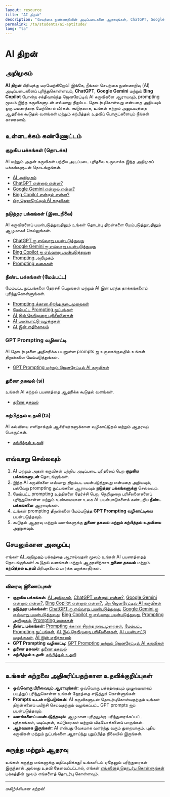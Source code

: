 ```yaml
---
layout: resource
title: "AI திறன்"
description: "செயற்கை நுண்ணறிவின் அடிப்படைகளை ஆராயுங்கள், ChatGPT, Google Gemini மற்றும் Bing Copilot போன்ற ஜெனரேட்டிவ் AI கருவிகள் பற்றி அறிக, மற்றும் பயனுள்ள prompting நுட்பங்களை தேர்ச்சி பெறுங்கள்."
permalink: /ta/students/ai-aptitude/
lang: "ta"
---
```


# AI திறன்

## அறிமுகம்
**AI திறன்** பிரிவுக்கு வரவேற்கிறோம்! இங்கே, நீங்கள் செயற்கை நுண்ணறிவு (AI) அடிப்படைகளைப் புரிந்துகொள்ளவும், **ChatGPT**, **Google Gemini** மற்றும் **Bing Copilot** போன்ற சக்திவாய்ந்த ஜெனரேட்டிவ் AI கருவிகளை ஆராயவும், prompting மூலம் இந்த கருவிகளுடன் எவ்வாறு திறம்பட தொடர்புகொள்வது என்பதை அறியவும் ஒரு பயணத்தை மேற்கொள்வீர்கள். கூடுதலாக, உங்கள் கற்றல் அனுபவத்தை ஆதரிக்க கூடுதல் வளங்கள் மற்றும் கற்பித்தல் உதவிப் பொருட்களையும் நீங்கள் காணலாம்.

## உள்ளடக்கம் கண்ணோட்டம்

### **குறுகிய பக்கங்கள் (தொடக்க)**
AI மற்றும் அதன் கருவிகள் பற்றிய அடிப்படை புரிதலை உருவாக்க இந்த அறிமுகப் பக்கங்களுடன் தொடங்குங்கள்.
- [AI அறிமுகம்](./introduction-to-ai)
- [ChatGPT என்றால் என்ன?](./what-is-chatgpt)
- [Google Gemini என்றால் என்ன?](./what-is-gemini)
- [Bing Copilot என்றால் என்ன?](./bing-copilot)
- [பிற ஜெனரேட்டிவ் AI கருவிகள்](./other-generative-ai-tools)

### **நடுத்தர பக்கங்கள் (இடைநிலை)**
AI கருவிகளைப் பயன்படுத்துவதிலும் உங்கள் தொடர்பு திறன்களை மேம்படுத்துவதிலும் ஆழமாகச் செல்லுங்கள்.
- [ChatGPT ஐ எவ்வாறு பயன்படுத்துவது](./how-to-use-chatgpt)
- [Google Gemini ஐ எவ்வாறு பயன்படுத்துவது](./how-to-use-gemini)
- [Bing Copilot ஐ எவ்வாறு பயன்படுத்துவது](./how-to-use-bing-copilot)
- [Prompting அறிமுகம்](./introduction-to-prompting)
- [Prompting வகைகள்](./types-of-prompting)

### **நீண்ட பக்கங்கள் (மேம்பட்ட)**
மேம்பட்ட நுட்பங்களை தேர்ச்சி பெறுங்கள் மற்றும் AI இன் பரந்த தாக்கங்களைப் புரிந்துகொள்ளுங்கள்.
- [Prompting க்கான சிறந்த நடைமுறைகள்](./best-practices-prompting)
- [மேம்பட்ட Prompting நுட்பங்கள்](./advanced-prompting-techniques)
- [AI இல் நெறிமுறை பரிசீலனைகள்](./ethical-considerations-ai)
- [AI பயன்பாட்டு வழக்குகள்](./ai-use-cases)
- [AI இன் எதிர்காலம்](./future-of-ai)

### **GPT Prompting வழிகாட்டி**
AI தொடர்புகளை அதிகரிக்க பயனுள்ள prompts ஐ உருவாக்குவதில் உங்கள் திறன்களை மேம்படுத்துங்கள்.
- [GPT Prompting மற்றும் ஜெனரேட்டிவ் AI கருவிகள்](./gpt-prompting)

### **துணை தகவல் (si)**
உங்கள் AI கற்றல் பயணத்தை ஆதரிக்க கூடுதல் வளங்கள்.
- [துணை தகவல்](./si/index)

### **கற்பித்தல் உதவி (ta)**
AI கல்வியை எளிதாக்கும் ஆசிரியர்களுக்கான வழிகாட்டுதல் மற்றும் ஆதரவுப் பொருட்கள்.
- [கற்பித்தல் உதவி](./ta/index)

## எவ்வாறு செல்லவும்
1. AI மற்றும் அதன் கருவிகள் பற்றிய அடிப்படை புரிதலைப் பெற **குறுகிய பக்கங்களுடன்** தொடங்குங்கள்.
2. இந்த AI கருவிகளை எவ்வாறு திறம்பட பயன்படுத்துவது என்பதை அறியவும், பல்வேறு prompting நுட்பங்களை ஆராயவும் **நடுத்தர பக்கங்களுக்கு** செல்லவும்.
3. மேம்பட்ட prompting உத்திகளை தேர்ச்சி பெற, நெறிமுறை பரிசீலனைகளைப் புரிந்துகொள்ள மற்றும் உண்மையான உலக AI பயன்பாடுகளைக் கண்டறிய **நீண்ட பக்கங்களை** ஆராயுங்கள்.
4. உங்கள் prompting திறன்களை மேம்படுத்த **GPT Prompting வழிகாட்டியை** பயன்படுத்தவும்.
5. கூடுதல் ஆதரவு மற்றும் வளங்களுக்கு **துணை தகவல் மற்றும் கற்பித்தல் உதவியை** அணுகவும்.

## செயலுக்கான அழைப்பு
எங்கள் [AI அறிமுகம்](./introduction-to-ai) பக்கத்தை ஆராய்வதன் மூலம் உங்கள் AI பயணத்தைத் தொடங்குங்கள்! கூடுதல் வளங்கள் மற்றும் ஆதரவிற்காக **துணை தகவல்** மற்றும் **கற்பித்தல் உதவி** பிரிவுகளைப் பார்க்க மறக்காதீர்கள்.

---

### **விரைவு இணைப்புகள்**
- **குறுகிய பக்கங்கள்:** [AI அறிமுகம்](./introduction-to-ai), [ChatGPT என்றால் என்ன?](./what-is-chatgpt), [Google Gemini என்றால் என்ன?](./what-is-gemini), [Bing Copilot என்றால் என்ன?](./bing-copilot), [பிற ஜெனரேட்டிவ் AI கருவிகள்](./other-generative-ai-tools)
- **நடுத்தர பக்கங்கள்:** [ChatGPT ஐ எவ்வாறு பயன்படுத்துவது](./how-to-use-chatgpt), [Google Gemini ஐ எவ்வாறு பயன்படுத்துவது](./how-to-use-gemini), [Bing Copilot ஐ எவ்வாறு பயன்படுத்துவது](./how-to-use-bing-copilot), [Prompting அறிமுகம்](./introduction-to-prompting), [Prompting வகைகள்](./types-of-prompting)
- **நீண்ட பக்கங்கள்:** [Prompting க்கான சிறந்த நடைமுறைகள்](./best-practices-prompting), [மேம்பட்ட Prompting நுட்பங்கள்](./advanced-prompting-techniques), [AI இல் நெறிமுறை பரிசீலனைகள்](./ethical-considerations-ai), [AI பயன்பாட்டு வழக்குகள்](./ai-use-cases), [AI இன் எதிர்காலம்](./future-of-ai)
- **GPT Prompting வழிகாட்டி:** [GPT Prompting மற்றும் ஜெனரேட்டிவ் AI கருவிகள்](./gpt-prompting)
- **துணை தகவல்:** [துணை தகவல்](./si/index)
- **கற்பித்தல் உதவி:** [கற்பித்தல் உதவி](./ta/index)

---

## உங்கள் கற்றலை அதிகரிப்பதற்கான உதவிக்குறிப்புகள்
- **ஒவ்வொரு பிரிவையும் ஆராயுங்கள்:** ஒவ்வொரு பக்கத்தையும் முழுமையாகப் படித்துப் புரிந்துகொள்ள உங்கள் நேரத்தை எடுத்துக் கொள்ளுங்கள்.
- **Prompts உடன் ஈடுபடுங்கள்:** AI கருவிகளுடன் தொடர்புகொள்வதற்கும் உங்கள் திறன்களைப் பயிற்சி செய்வதற்கும் வழங்கப்பட்ட GPT prompts ஐப் பயன்படுத்தவும்.
- **வளங்களைப் பயன்படுத்தவும்:** ஆழமான புரிதலுக்கு பரிந்துரைக்கப்பட்ட புத்தகங்கள், படிப்புகள், கட்டுரைகள் மற்றும் வீடியோக்களைப் பாருங்கள்.
- **ஆர்வமாக இருங்கள்:** AI என்பது வேகமாக வளர்ந்து வரும் துறையாகும். புதிய கருவிகள் மற்றும் நுட்பங்களை ஆராய்ந்து புதுப்பித்த நிலையில் இருங்கள்.

## கருத்து மற்றும் ஆதரவு
உங்கள் கருத்து எங்களுக்கு மதிப்புமிக்கது! உங்களிடம் ஏதேனும் பரிந்துரைகள் இருந்தால் அல்லது உதவி தேவைப்பட்டால், எங்கள் [எங்களைத் தொடர்பு கொள்ளுங்கள்](#) பக்கத்தின் மூலம் எங்களைத் தொடர்பு கொள்ளவும்.

---

*மகிழ்ச்சியான கற்றல்!*